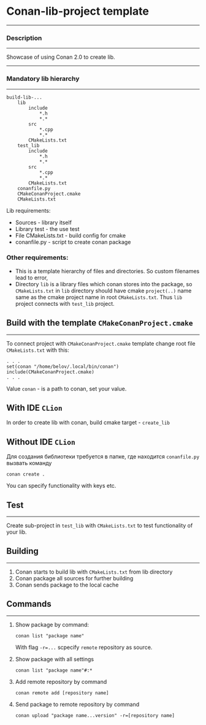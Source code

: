 # Conan-lib-project template
___
### Description
___
Showcase of using Conan 2.0 to create lib.
___

### Mandatory lib hierarchy 
___
```
build-lib-...
    lib
        include
            *.h
            *.*
        src
            *.cpp
            *.*
        CMakeLists.txt
    test_lib
        include
            *.h
            *.*
        src
            *.cpp
            *.*
        CMakeLists.txt
    conanfile.py
    CMakeConanProject.cmake
    CMakeLists.txt
```
Lib requirements:
+ Sources - library itself
+ Library test - the use test
+ File CMakeLists.txt - build config for cmake
+ conanfile.py - script to create conan package

### Other requirements:
+ This is a template hierarchy of files and directories. So custom filenames lead to error,
+ Directory ```lib``` is a library files which conan stores into the package, so
```CMakeLists.txt``` in ```lib``` directory should have cmake ```project(..)``` name same as the cmake project name in root ```CMakeLists.txt```.
Thus ```lib``` project connects with ```test_lib``` project.

## Build with the template ```CMakeConanProject.cmake```
___
To connect project with ```CMakeConanProject.cmake``` template change root file ```CMakeLists.txt``` with this:
```
. . .
set(conan "/home/belov/.local/bin/conan")
include(CMakeConanProject.cmake)
. . .
```
Value ```conan``` - is a path to conan, set your value.


## With IDE ```CLion```
In order to create lib with conan, build cmake target -
```create_lib```

## Without IDE ```CLion```
Для создания библиотеки требуется в папке, где находится ```conanfile.py``` вызвать команду
```
conan create .
```
You can specify functionality with keys etc.

## Test
___
Create sub-project in ```test_lib``` with ```CMakeLists.txt``` to test functionality of your lib.

## Building
___
1. Conan starts to build lib with ```CMakeLists.txt``` from lib directory
2. Conan package all sources for further building
3. Conan sends package to the local cache


## Commands
___
1. Show package by command:
    ```
    conan list "package name"
    ```
   With flag ```-r=...``` scpecify ```remote``` repository as source.


2. Show package with all settings
    ```
    conan list "package name"#:*
    ```

3. Add remote repository by command
    ```
    conan remote add [repository name]
    ```
4. Send package to remote repository by command
    ```
    conan upload "package name...version" -r=[repository name]
    ```